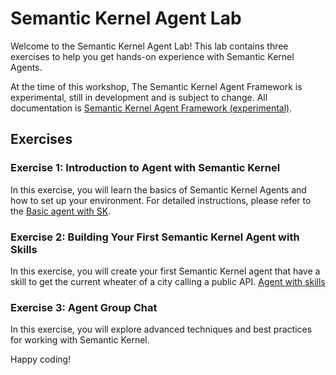 # Semantic Kernel Agent Lab

Welcome to the Semantic Kernel Agent Lab! This lab contains three exercises to help you get hands-on experience with  Semantic Kernel Agents.

At the time of this workshop, The Semantic Kernel Agent Framework is experimental, still in development and is subject to change. 
All documentation is [Semantic Kernel Agent Framework (experimental)](https://learn.microsoft.com/en-us/semantic-kernel/frameworks/agent/?pivots=programming-language-csharp).

## Exercises

### Exercise 1: Introduction to Agent with Semantic Kernel
In this exercise, you will learn the basics of Semantic Kernel Agents and how to set up your environment. For detailed instructions, please refer to the [Basic agent with SK](./EXE1_Basic_Agent.md).

### Exercise 2: Building Your First Semantic Kernel Agent with Skills
In this exercise, you will create your first Semantic Kernel agent that have a skill to get the current wheater of a city calling a public API. [Agent with skills](./EXE2_Agent.md)

### Exercise 3: Agent Group Chat
In this exercise, you will explore advanced techniques and best practices for working with Semantic Kernel.

Happy coding!